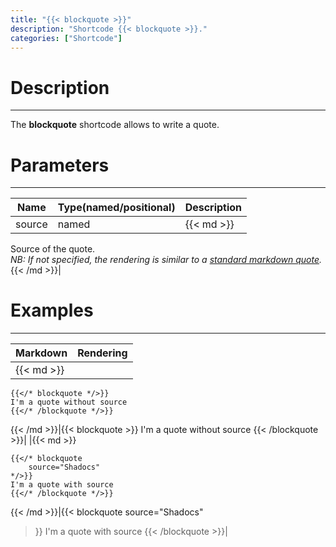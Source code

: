 ```yaml
---
title: "{{< blockquote >}}"
description: "Shortcode {{< blockquote >}}."
categories: ["Shortcode"]
---
```


# Description
---

The **blockquote** shortcode allows to write a quote.

# Parameters
---

| Name | Type(named/positional) | Description |
| ---- | ---------------------- | ----------- |
| source | named |{{< md >}}
Source of the quote.  
*NB: If not specified, the rendering is similar to a [standard markdown quote](/markdown/blockquote).*
{{< /md >}}|

# Examples
---

| Markdown | Rendering |
| -------- | --------- |
|{{< md >}}
```
{{</* blockquote */>}}
I'm a quote without source
{{</* /blockquote */>}}
```
{{< /md >}}|{{< blockquote >}}
I'm a quote without source
{{< /blockquote >}}|
|{{< md >}}
```
{{</* blockquote
    source="Shadocs"
*/>}}
I'm a quote with source
{{</* /blockquote */>}}
```
{{< /md >}}|{{< blockquote
    source="Shadocs"
>}}
I'm a quote with source
{{< /blockquote >}}|
